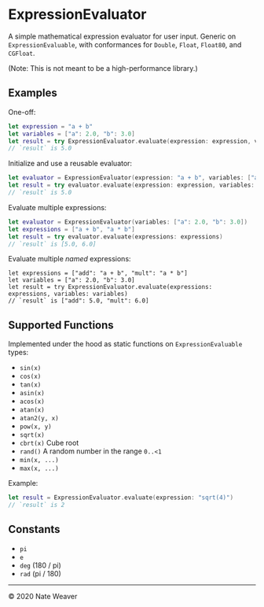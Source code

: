 # ExpressionEvaluator

A simple mathematical expression evaluator for user input. Generic on `ExpressionEvaluable`, with conformances for `Double`, `Float`, `Float80`, and `CGFloat`.

(Note: This is not meant to be a high-performance library.)

## Examples

One-off:

```swift
let expression = "a + b"
let variables = ["a": 2.0, "b": 3.0]
let result = try ExpressionEvaluator.evaluate(expression: expression, variables: variables)
// `result` is 5.0
```

Initialize and use a reusable evaluator:

```swift
let evaluator = ExpressionEvaluator(expression: "a + b", variables: ["a": 2.0, "b": 3.0])
let result = try evaluator.evaluate(expression: expression, variables: variables)
// `result` is 5.0
```

Evaluate multiple expressions:

```swift
let evaluator = ExpressionEvaluator(variables: ["a": 2.0, "b": 3.0])
let expressions = ["a + b", "a * b"]
let result = try evaluator.evaluate(expressions: expressions)
// `result` is [5.0, 6.0]
```

Evaluate multiple *named* expressions:

```
let expressions = ["add": "a + b", "mult": "a * b"]
let variables = ["a": 2.0, "b": 3.0]
let result = try ExpressionEvaluator.evaluate(expressions: expressions, variables: variables)
// `result` is ["add": 5.0, "mult": 6.0]
```

## Supported Functions

Implemented under the hood as static functions on `ExpressionEvaluable` types:

- `sin(x)`
- `cos(x)`
- `tan(x)`
- `asin(x)`
- `acos(x)`
- `atan(x)`
- `atan2(y, x)`
- `pow(x, y)`
- `sqrt(x)`
- `cbrt(x)` Cube root
- `rand()` A random number in the range `0..<1`
- `min(x, ...)`
- `max(x, ...)`

Example:

```swift
let result = ExpressionEvaluator.evaluate(expression: "sqrt(4)")
// `result` is 2
```

## Constants

- `pi`
- `e`
- `deg` (180 / pi)
- `rad` (pi / 180)

---

© 2020 Nate Weaver
